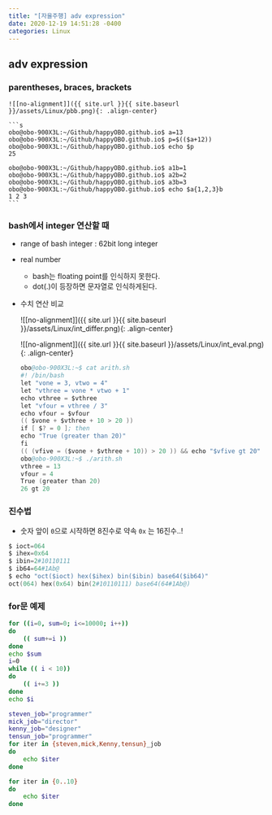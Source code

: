 ```yaml
---
title: "[자율주행] adv expression"
date: 2020-12-19 14:51:28 -0400
categories: Linux
---
```



## adv expression

### parentheses, braces, brackets

    ![[no-alignment]]({{ site.url }}{{ site.baseurl }}/assets/Linux/pbb.png){: .align-center}

    ```s
    obo@obo-900X3L:~/Github/happyOBO.github.io$ a=13
    obo@obo-900X3L:~/Github/happyOBO.github.io$ p=$(($a+12))
    obo@obo-900X3L:~/Github/happyOBO.github.io$ echo $p
    25

    obo@obo-900X3L:~/Github/happyOBO.github.io$ a1b=1
    obo@obo-900X3L:~/Github/happyOBO.github.io$ a2b=2
    obo@obo-900X3L:~/Github/happyOBO.github.io$ a3b=3
    obo@obo-900X3L:~/Github/happyOBO.github.io$ echo $a{1,2,3}b
    1 2 3
    ```

### bash에서 integer 연산할 때
    
- range of bash integer : 62bit long integer
- real number
    - bash는 floating point를 인식하지 못한다.
    - dot(.)이 등장하면 문자열로 인식하게된다.
- 수치 연산 비교

    ![[no-alignment]]({{ site.url }}{{ site.baseurl }}/assets/Linux/int_differ.png){: .align-center}

    ![[no-alignment]]({{ site.url }}{{ site.baseurl }}/assets/Linux/int_eval.png){: .align-center}

    ```s
    obo@obo-900X3L:~$ cat arith.sh 
    #! /bin/bash
    let "vone = 3, vtwo = 4"
    let "vthree = vone * vtwo + 1"
    echo vthree = $vthree
    let "vfour = vthree / 3"
    echo vfour = $vfour
    (( $vone + $vthree + 10 > 20 ))
    if [ $? = 0 ]; then
    echo "True (greater than 20)"
    fi
    (( (vfive = ($vone + $vthree + 10)) > 20 )) && echo "$vfive gt 20"
    obo@obo-900X3L:~$ ./arith.sh 
    vthree = 13
    vfour = 4
    True (greater than 20)
    26 gt 20
    ```

### 진수법

- 숫자 앞이 `0`으로 시작하면 8진수로 약속 `0x` 는 16진수..!

```s
$ ioct=064
$ ihex=0x64
$ ibin=2#10110111
$ ib64=64#1Ab@
$ echo "oct($ioct) hex($ihex) bin($ibin) base64($ib64)"
oct(064) hex(0x64) bin(2#10110111) base64(64#1Ab@)
```

### for문 예제

```bash
for ((i=0, sum=0; i<=10000; i++))
do
    (( sum+=i ))
done
echo $sum
i=0
while (( i < 10))
do
    (( i+=3 ))
done
echo $i
```

```bash
steven_job="programmer"
mick_job="director"
kenny_job="designer"
tensun_job="programmer"
for iter in {steven,mick,Kenny,tensun}_job
do
    echo $iter
done
```

```bash
for iter in {0..10}
do
    echo $iter
done
```